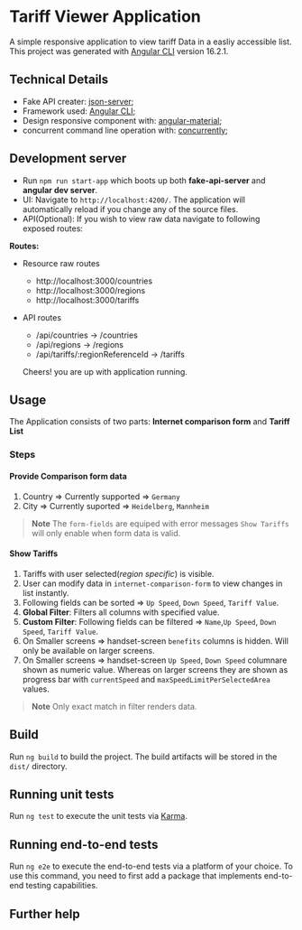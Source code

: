 # Tariff Viewer Application

A simple responsive application to view tariff Data in a easliy accessible list. This project was generated with [Angular CLI](https://github.com/angular/angular-cli) version 16.2.1.

## Technical Details

- Fake API creater: [json-server](https://github.com/typicode/json-server);
- Framework used: [Angular CLI](https://github.com/angular/angular-cli);
- Design responsive component with: [angular-material](https://material.angular.io/);
- concurrent command line operation with: [concurrently](https://github.com/open-cli-tools/concurrently);


## Development server

- Run `npm run start-app` which boots up both **fake-api-server** and **angular dev server**. 
- UI: Navigate to `http://localhost:4200/`. The application will automatically reload if you change any of the source files.
- API(Optional): If you wish to view raw data navigate to following exposed routes:

**Routes:**

- Resource raw routes
  - http://localhost:3000/countries
  - http://localhost:3000/regions
  - http://localhost:3000/tariffs
- API routes
  - /api/countries -> /countries
  - /api/regions -> /regions
  - /api/tariffs/:regionReferenceId -> /tariffs

  Cheers! you are up with application running.


## Usage
The Application consists of two parts: **Internet comparison form** and **Tariff List**

### Steps

#### Provide Comparison form data
1. Country => Currently supported => `Germany`
2. City => Currently suported => `Heidelberg`, `Mannheim`
> **Note**
> The `form-fields` are equiped with error messages `Show Tariffs` will only enable when form data is valid.

#### Show Tariffs
1. Tariffs with user selected(*region specific*) is visible.
2. User can modify data in `internet-comparison-form` to view changes in list instantly.
2. Following fields can be sorted => `Up Speed`, `Down Speed`, `Tariff Value`.
3. **Global Filter**: Filters all columns with specified value.
4. **Custom Filter**: Following fields can be filtered  => `Name`,`Up Speed`, `Down Speed`, `Tariff Value`.
5. On Smaller screens => handset-screen `benefits` columns is hidden. Will only be available on larger screens.
6. On Smaller screens => handset-screen `Up Speed`, `Down Speed` columnare shown as numeric value. Whereas on larger screens they are shown as progress bar with `currentSpeed` and `maxSpeedLimitPerSelectedArea` values.
> **Note**
> Only exact match in filter renders data.

## Build

Run `ng build` to build the project. The build artifacts will be stored in the `dist/` directory.

## Running unit tests

Run `ng test` to execute the unit tests via [Karma](https://karma-runner.github.io).

## Running end-to-end tests

Run `ng e2e` to execute the end-to-end tests via a platform of your choice. To use this command, you need to first add a package that implements end-to-end testing capabilities.

## Further help


